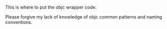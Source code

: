 This is where to put the objc wrapper code.

Please forgive my lack of knowledge of objc common patterns and naming conventions.
